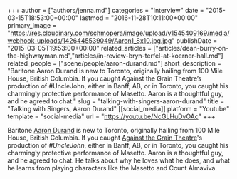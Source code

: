 +++
author = ["authors/jenna.md"]
categories = "Interview"
date = "2015-03-15T18:53:00+00:00"
lastmod = "2016-11-28T10:11:00+00:00"
primary_image = "https://res.cloudinary.com/schmopera/image/upload/v1545409169/media/webhook-uploads/1426445539049/Aaron1_8x10.jpg.jpg"
publishDate = "2015-03-05T19:53:00+00:00"
related_articles = ["articles/dean-burry-on-the-highwayman.md","articles/in-review-bryn-terfel-at-koerner-hall.md"]
related_people = ["scene/people/aaron-durand.md"]
short_description = "Baritone Aaron Durand is new to Toronto, originally hailing from 100 Mile House, British Columbia. If you caught Against the Grain Theatre’s production of #UncleJohn, either in Banff, AB, or in Toronto, you caught his charmingly protective performance of Masetto. Aaron is a thoughtful guy, and he agreed to chat."
slug = "talking-with-singers-aaron-durand"
title = "Talking with Singers, Aaron Durand"
[[social_media]]
platform = "Youtube"
template = "social-media"
url = "https://youtu.be/NcGLHuDvOAc"
+++

Baritone [Aaron Durand](http://twitter.com/gingervanni) is new to Toronto, originally hailing from 100 Mile House, British Columbia. If you caught [Against the Grain Theatre](http://againstthegraintheatre.com/shows/unclejohn)'s production of *#UncleJohn*, either in Banff, AB, or in Toronto, you caught his charmingly protective performance of Masetto. Aaron is a thoughtful guy, and he agreed to chat. He talks about why he loves what he does, and what he learns from playing characters like the Masetto and Count Almaviva.
